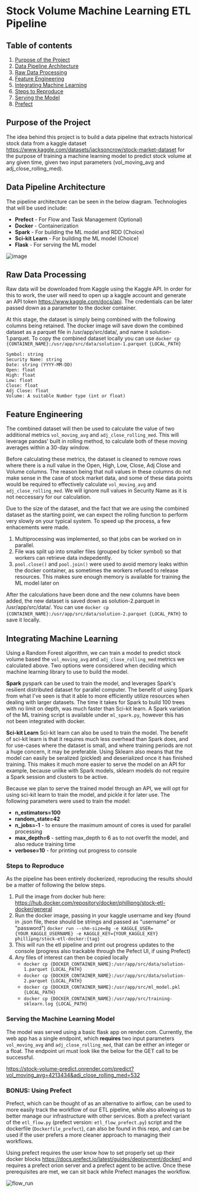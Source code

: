 # Stock Volume Machine Learning ETL Pipeline

## Table of contents
1. [Purpose of the Project](#purpose)
2. [Data Pipeline Architecture](#architecture)
3. [Raw Data Processing](#raw)
4. [Feature Engineering](#feat)
5. [Integrating Machine Learning](#ml)
6. [Steps to Reproduce](#repro)
7. [Serving the Model](#serve)
8. [Prefect](#prefect)

## Purpose of the Project <a name='purpose'></a>
The idea behind this project is to build a data pipeline that extracts historical stock data from a kaggle dataset https://www.kaggle.com/datasets/jacksoncrow/stock-market-dataset for the purpose of training a machine learning model to predict stock volume at any given time, given two input parameters (vol_moving_avg and adj_close_rolling_med).

## Data Pipeline Architecture <a name='architecture'></a>
The pipeline architecture can be seen in the below diagram. Technologies that will be used include:
* <b>Prefect</b> - For Flow and Task Management (Optional)
* <b>Docker</b> - Containerization
* <b>Spark</b> - For building the ML model and RDD (Choice)
* <b>Sci-kit Learn</b> - For building the ML model (Choice)
* <b>Flask</b> - For serving the ML model

![image](https://github.com/Phillip-N/de-work-sample/assets/10274304/0bbd1c3b-c574-488e-9848-638a7ac9ca7a)

## Raw Data Processing <a name='raw'></a>
Raw data will be downloaded from Kaggle using the Kaggle API. In order for this to work, the user will need to open up a kaggle account and generate an API token https://www.kaggle.com/docs/api. The credentials can be later passed down as a parameter to the docker container.

At this stage, the dataset is simply being combined with the following columns being retained. The docker image will save down the combined dataset as a parquet file in /usr/app/src/data/, and name it solution-1.parquet. To copy the combined dataset locally you can use `docker cp {CONTAINER_NAME}:/usr/app/src/data/solution-1.parquet {LOCAL_PATH}`
```
Symbol: string
Security Name: string
Date: string (YYYY-MM-DD)
Open: float
High: float
Low: float
Close: float
Adj Close: float
Volume: A suitable Number type (int or float)
```

## Feature Engineering <a name='feat'></a>
The combined dataset will then be used to calculate the value of two additional metrics `vol_moving_avg` and `adj_close_rolling_med`. This will leverage pandas' built in rolling method, to calculate both of these moving averages within a 30-day window.

Before calculating these metrics, the dataset is cleaned to remove rows where there is a null value in the Open, High, Low, Close, Adj Close and Volume columns. The reason being that null values in these columns do not make sense in the case of stock market data, and some of these data points would be required to effectively calculate `vol_moving_avg` and `adj_close_rolling_med`. We will ignore null values in Security Name as it is not neccessary for our calculation.

Due to the size of the dataset, and the fact that we are using the combined dataset as the starting point, we can expect the rolling function to perform very slowly on your typical system. To speed up the process, a few enhacements were made.
1. Multiprocessing was implemented, so that jobs can be worked on in parallel.
2. File was split up into smaller files (grouped by ticker symbol) so that workers can retrieve data indepedently.
3. `pool.close()` and `pool.join()` were used to avoid memory leaks within the docker container, as sometimes the workers refused to release resources. This makes sure enough memory is available for training the ML model later on

After the calculations have been done and the new columns have been added, the new dataset is saved down as solution-2.parquet in /usr/app/src/data/. You can use `docker cp {CONTAINER_NAME}:/usr/app/src/data/solution-2.parquet {LOCAL_PATH}` to save it locally.


## Integrating Machine Learning <a name='ml'></a>
Using a Random Forest algorithm, we can train a model to predict stock volume based the `vol_moving_avg` and `adj_close_rolling_med` metrics we calculated above. Two options were considered when deciding which machine learning library to use to build the model.

**Spark**
pyspark can be used to train the model, and leverages Spark's resilient distributed dataset for parallel computer. The benefit of using Spark from what I've seen is that it able to more efficiently utilize resources when dealing with larger datasets. The time it takes for Spark to build 100 trees with no limit on depth, was much faster than Sci-kit learn. A Spark variation of the ML training script is available under `ml_spark.py`, however this has not been integrated with docker.

**Sci-kit Learn**
Sci-kit learn can also be used to train the model. The benefit of sci-kit learn is that it requires much less overhead than Spark does, and for use-cases where the dataset is small, and where training periods are not a huge concern, it may be preferable. Using Sklearn also means that the model can easily be seralized (pickled) and deserialized once it has finished training. This makes it much more easier to serve the model on an API for example, because unlike with Spark models, sklearn models do not require a Spark session and clusters to be active.

Because we plan to serve the trained model through an API, we will opt for using sci-kit learn to train the model, and pickle it for later use. The following parameters were used to train the model:
* <b>n_estimators=100</b>
* <b>random_state=42</b>
* <b>n_jobs=-1</b> - to ensure the maximum amount of cores is used for parallel processing
* <b>max_depth=6</b> - setting max_depth to 6 as to not overfit the model, and also reduce training time
* <b>verbose=10</b> - for printing out progress to console

### Steps to Reproduce <a name='repro'></a>
As the pipeline has been entirely dockerized, reproducing the results should be a matter of following the below steps.

1. Pull the image from docker hub here: https://hub.docker.com/repository/docker/phillipng/stock-etl-docker/general
2. Run the docker image, passing in your kaggle username and key (found in .json file, these should be strings and passed as "username" or "password") `docker run --shm-size=8g -e KAGGLE_USER={YOUR_KAGGLE_USERNAME} -e KAGGLE_KEY={YOUR_KAGGLE_KEY} phillipng/stock-etl-docker:{tag}`
3. This will run the etl pipeline and print out progress updates to the console (progress also trackable through the Pefect UI, if using Prefect)
4. Any files of interest can then be copied locally
   * `docker cp {DOCKER_CONTAINER_NAME}:/usr/app/src/data/solution-1.parquet {LOCAL_PATH}`
   * `docker cp {DOCKER_CONTAINER_NAME}:/usr/app/src/data/solution-2.parquet {LOCAL_PATH}`
   * `docker cp {DOCKER_CONTAINER_NAME}:/usr/app/src/ml_model.pkl {LOCAL_PATH}`
   * `docker cp {DOCKER_CONTAINER_NAME}:/usr/app/src/training-sklearn.log {LOCAL_PATH}`

### Serving the Machine Learning Model <a name='serve'></a>
The model was served using a basic flask app on render.com. Currently, the web app has a single endpoint, which **requires** two input parameters `vol_moving_avg` and `adj_close_rolling_med`, that can be either an integer or a float. The endpoint uri must look like the below for the GET call to be successful. 

https://stock-volume-predict.onrender.com/predict?vol_moving_avg=4213434&adj_close_rolling_med=532

### BONUS: Using Prefect <a name='prefect'></a>
Prefect, which can be thought of as an alternative to airflow, can be used to more easily track the workflow of our ETL pipeline, while also allowing us to better manage our infrastructure with other services. Both a prefect variant of the `etl_flow.py` (prefect version: `etl_flow_prefect.py`) script and the dockerfile (`Dockerfile_prefect`), can also be found in this repo, and can be used if the user prefers a more cleaner approach to managing their workflows.

Using prefect requires the user know how to set properly set up their docker blocks https://docs.prefect.io/latest/guides/deployment/docker/ and requires a prefect orion server and a prefect agent to be active. Once these prerequisites are met, we can sit back while Prefect manages the workflow.

![flow_run](https://github.com/Phillip-N/de-work-sample/assets/10274304/957ba4b5-2248-4312-bd92-cf426eb67c81)




